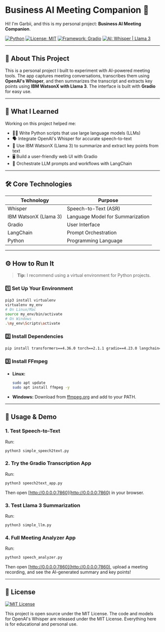 # Business AI Meeting Companion 🚀

Hi! I'm Garbii, and this is my personal project: **Business AI Meeting Companion**.

[![Python](https://img.shields.io/badge/Python-3.8%2B-blue?logo=python)](https://www.python.org/)
[![License: MIT](https://img.shields.io/badge/License-MIT-green.svg)](LICENSE)
[![Framework: Gradio](https://img.shields.io/badge/Framework-Gradio-orange)](https://gradio.app/)
[![AI: Whisper | Llama 3](https://img.shields.io/badge/AI-Whisper%20%7C%20Llama%203-blueviolet)](https://platform.openai.com/docs/models/whisper)

---

## 📝 About This Project

This is a personal project I built to experiment with AI-powered meeting tools. The app captures meeting conversations, transcribes them using **OpenAI's Whisper**, and then summarizes the transcript and extracts key points using **IBM WatsonX with Llama 3**. The interface is built with **Gradio** for easy use.

---

## 🎯 What I Learned

Working on this project helped me:

- 🧑‍💻 Write Python scripts that use large language models (LLMs)
- 🗣️ Integrate OpenAI's Whisper for accurate speech-to-text
- 🤖 Use IBM WatsonX (Llama 3) to summarize and extract key points from text
- 🖥️ Build a user-friendly web UI with Gradio
- 🔗 Orchestrate LLM prompts and workflows with LangChain

---

## 🛠️ Core Technologies

| Technology         | Purpose                                   |
|-------------------|-------------------------------------------|
| Whisper           | Speech-to-Text (ASR)                      |
| IBM WatsonX (Llama 3) | Language Model for Summarization     |
| Gradio            | User Interface                            |
| LangChain         | Prompt Orchestration                      |
| Python            | Programming Language                      |

---

## ⚙️ How to Run It

> **Tip:** I recommend using a virtual environment for Python projects.

### 1️⃣ Set Up Your Environment

```bash
pip3 install virtualenv
virtualenv my_env
# On Linux/Mac
source my_env/bin/activate
# On Windows
.\my_env\Scripts\activate
```

### 2️⃣ Install Dependencies

```bash
pip install transformers==4.36.0 torch==2.1.1 gradio==4.23.0 langchain==0.0.343 ibm_watson_machine_learning==1.0.335 huggingface-hub==0.20.1
```

### 3️⃣ Install FFmpeg

- **Linux:**
  ```bash
  sudo apt update
  sudo apt install ffmpeg -y
  ```
- **Windows:** Download from [ffmpeg.org](https://ffmpeg.org/download.html) and add to your PATH.

---

## 🚦 Usage & Demo

### 1. Test Speech-to-Text

Run:

```bash
python3 simple_speech2text.py
```

### 2. Try the Gradio Transcription App

Run:

```bash
python3 speech2text_app.py
```

Then open [http://0.0.0.0:7860](http://0.0.0.0:7860) in your browser.

### 3. Test Llama 3 Summarization

Run:

```bash
python3 simple_llm.py
```

### 4. Full Meeting Analyzer App

Run:

```bash
python3 speech_analyzer.py
```

Then open [http://0.0.0.0:7860](http://0.0.0.0:7860), upload a meeting recording, and see the AI-generated summary and key points!

---

## 📄 License

[![MIT License](https://img.shields.io/badge/License-MIT-green.svg)](LICENSE)

This project is open source under the MIT License. The code and models for OpenAI's Whisper are released under the MIT License. Everything here is for educational and personal use.
